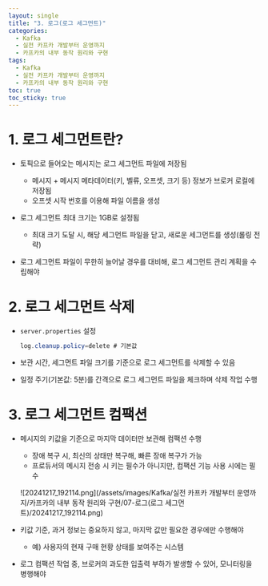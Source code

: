 ```yaml
---
layout: single
title: "3. 로그(로그 세그먼트)"
categories:
  - Kafka
  - 실전 카프카 개발부터 운영까지
  - 카프카의 내부 동작 원리와 구현
tags:
  - Kafka
  - 실전 카프카 개발부터 운영까지
  - 카프카의 내부 동작 원리와 구현
toc: true
toc_sticky: true
---
```

# 1. 로그 세그먼트란?

- 토픽으로 들어오는 메시지는 로그 세그먼트 파일에 저장됨
    - 메시지 + 메시지 메타데이터(키, 벨류, 오프셋, 크기 등) 정보가 브로커 로컬에 저장됨
    - 오프셋 시작 번호를 이용해 파일 이름을 생성

- 로그 세그먼트 최대 크기는 1GB로 설정됨
    - 최대 크기 도달 시, 해당 세그먼트 파일을 닫고, 새로운 세그먼트를 생성(롤링 전략)

- 로그 세그먼트 파일이 무한히 늘어날 경우를 대비해, 로그 세그먼트 관리 계획을 수립해야

# 2. 로그 세그먼트 삭제

- `server.properties` 설정
    
    ```java
    log.cleanup.policy=delete # 기본값
    ```
    

- 보관 시간, 세그먼트 파일 크기를 기준으로 로그 세그먼트를 삭제할 수 있음
- 일정 주기(기본값: 5분)를 간격으로 로그 세그먼트 파일을 체크하며 삭제 작업 수행

# 3. 로그 세그먼트 컴팩션

- 메시지의 키값을 기준으로 마지막 데이터만 보관해 컴팩션 수행
    - 장애 복구 시, 최신의 상태만 복구해, 빠른 장애 복구가 가능
    - 프로듀서의 메시지 전송 시 키는 필수가 아니지만, 컴팩션 기능 사용 시에는 필수
    
    ![20241217_192114.png](/assets/images/Kafka/실전 카프카 개발부터 운영까지/카프카의 내부 동작 원리와 구현/07-로그(로그 세그먼트)/20241217_192114.png)
    

- 키값 기준, 과거 정보는 중요하지 않고, 마지막 값만 필요한 경우에만 수행해야
    - 예) 사용자의 현재 구매 현황 상태를 보여주는 시스템
- 로그 컴팩션 작업 중, 브로커의 과도한 입출력 부하가 발생할 수 있어, 모니터링을 병행해야